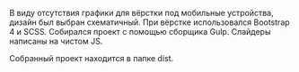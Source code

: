 В виду отсутствия графики для вёрстки под мобильные устройства, дизайн был выбран схематичный.
При вёрстке использовался Bootstrap 4 и SCSS. 
Собирался проект с помощью сборщика Gulp. 
Слайдеры написаны на чистом JS.

Собранный проект находится в папке dist. 

